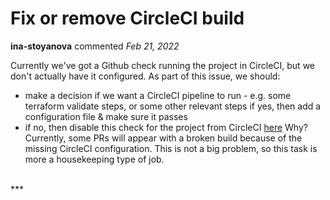 # Fix or remove CircleCI build

**ina-stoyanova** commented *Feb 21, 2022*

Currently we've got a Github check running the project in CircleCI, but we don't actually have it configured. As part of this issue, we should:

- make a decision if we want a CircleCI pipeline to run - e.g. some terraform validate steps, or some other relevant steps
if yes, then add a configuration file & make sure it passes
- if no, then disable this check for the project from CircleCI [here](https://app.circleci.com/pipelines/github/gruntwork-io/terragrunt-infrastructure-live-example/10/workflows/d76ab6fe-2f31-4b56-a0c6-9e0043ecb7d2/jobs/10)
Why?
Currently, some PRs will appear with a broken build because of the missing CircleCI configuration. This is not a big problem, so this task is more a housekeeping type of job.
<br />
***


